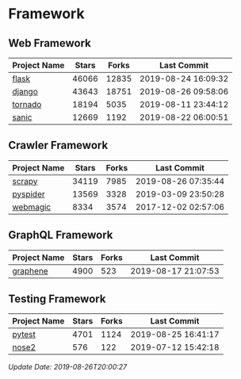 # Framework

## Web Framework

| Project Name | Stars | Forks | Last Commit |
| ------------ | ----- | ----- | ----------- |
| [flask](https://github.com/pallets/flask) | 46066 | 12835 | 2019-08-24 16:09:32 |
| [django](https://github.com/django/django) | 43643 | 18751 | 2019-08-26 09:58:06 |
| [tornado](https://github.com/tornadoweb/tornado) | 18194 | 5035 | 2019-08-11 23:44:12 |
| [sanic](https://github.com/huge-success/sanic) | 12669 | 1192 | 2019-08-22 06:00:51 |

## Crawler Framework

| Project Name | Stars | Forks | Last Commit |
| ------------ | ----- | ----- | ----------- |
| [scrapy](https://github.com/scrapy/scrapy) | 34119 | 7985 | 2019-08-26 07:35:44 |
| [pyspider](https://github.com/binux/pyspider) | 13569 | 3328 | 2019-03-09 23:50:28 |
| [webmagic](https://github.com/code4craft/webmagic) | 8334 | 3574 | 2017-12-02 02:57:06 |

## GraphQL Framework

| Project Name | Stars | Forks | Last Commit |
| ------------ | ----- | ----- | ----------- |
| [graphene](https://github.com/graphql-python/graphene) | 4900 | 523 | 2019-08-17 21:07:53 |

## Testing Framework

| Project Name | Stars | Forks | Last Commit |
| ------------ | ----- | ----- | ----------- |
| [pytest](https://github.com/pytest-dev/pytest) | 4701 | 1124 | 2019-08-25 16:41:17 |
| [nose2](https://github.com/nose-devs/nose2) | 576 | 122 | 2019-07-12 15:42:18 |

*Update Date: 2019-08-26T20:00:27*